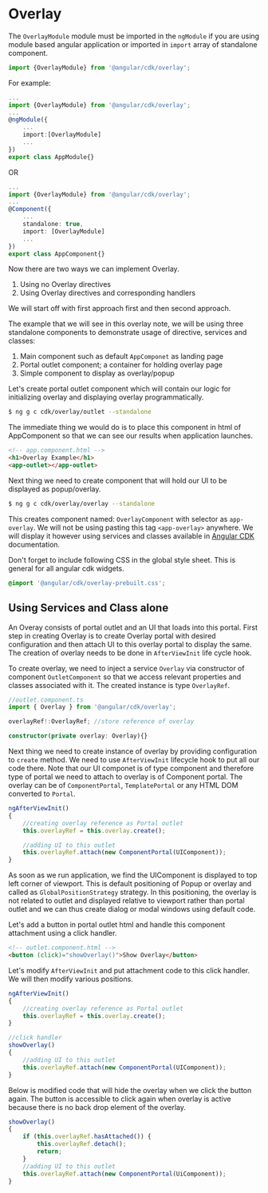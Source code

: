 # Overlay

The `OverlayModule` module must be imported in the `ngModule` if you are using module based angular application or imported in `import` array of standalone component.

```ts
import {OverlayModule} from '@angular/cdk/overlay'; 
```

For example:
```ts
...
import {OverlayModule} from '@angular/cdk/overlay'; 
...
@ngModule({
    ...
    import:[OverlayModule]
    ...
})
export class AppModule{}
```

OR

```ts
...
import {OverlayModule} from '@angular/cdk/overlay'; 
...
@Component({
    ...
    standalone: true,
    import: [OverlayModule]
    ...
})
export class AppComponent{}
```

Now there are two ways we can implement Overlay.
1. Using no Overlay directives
2. Using Overlay directives and corresponding handlers

We will start off with first approach first and then second approach.

The example that we will see in this overlay note, we will be using three standalone components to demonstrate usage of directive, services and classes:
1. Main component such as default `AppComponet` as landing page
2. Portal outlet component; a container for holding overlay page
3. Simple component to display as overlay/popup

Let's create portal outlet component which will contain our logic for initializing overlay and displaying overlay programmatically.

```bash
$ ng g c cdk/overlay/outlet --standalone
```
The immediate thing we would do is to place this component in html of AppComponent so that we can see our results when application launches.

```html
<!-- app.component.html -->
<h1>Overlay Example</h1>
<app-outlet></app-outlet>
```

Next thing we need to create component that will hold our UI to be displayed as popup/overlay.

```bash
$ ng g c cdk/overlay/overlay --standalone
```

This creates component named: `OverlayComponent` with selector as `app-overlay`. We will not be using pasting this tag `<app-overlay>` anywhere. We will display it however using services and classes available in [Angular CDK](https://material.angular.io/cdk/overlay/api) documentation.


Don't forget to include following CSS in the global style sheet. This is general for all angular cdk widgets.

```css
@import '@angular/cdk/overlay-prebuilt.css';
```

## Using Services and Class alone

An Overay consists of portal outlet and an UI that loads into this portal. First step in creating Overlay is to create Overlay portal with desired configuration and then attach UI to this overlay portal to display the same. The creation of overlay needs to be done in `AfterViewInit` life cycle hook.

To create overlay, we need to inject a service `Overlay` via constructor of component `OutletComponent` so that we access relevant properties and classes associated with it. The created instance is type `OverlayRef`.

```ts
//outlet.component.ts
import { Overlay } from '@angular/cdk/overlay'; 

overlayRef!:OverlayRef; //store reference of overlay

constructor(private overlay: Overlay){}
```

Next thing we need to create instance of overlay by providing configuration to `create` method. We need to use `AfterViewInit` lifecycle hook to put all our code there. Note that our UI componet is of type component and therefore type of portal we need to attach to overlay is of Component portal. The overlay can be of `ComponentPortal`, `TemplatePortal` or any HTML DOM converted to `Portal`.

```ts
ngAfterViewInit()
{
    //creating overlay reference as Portal outlet
    this.overlayRef = this.overlay.create();

    //adding UI to this outlet
    this.overlayRef.attach(new ComponentPortal(UIComponent));
}
```
As soon as we run application, we find the UIComponent is displayed to top left corner of viewport. This is default positioning of Popup or overlay and called as `GlobalPositionStrategy` strategy. In this positioning, the overlay is not related to outlet and displayed relative to viewport rather than portal outlet and we can thus create dialog or modal windows using default code.

Let's add a button in portal outlet html and handle this component attachment using a click handler.

```html
<!-- outlet.component.html -->
<button (click)="showOverlay()">Show Overlay</button>
```

Let's modify `AfterViewInit` and put attachment code to this click handler. We will then modify various positions.
```ts
ngAfterViewInit()
{
    //creating overlay reference as Portal outlet
    this.overlayRef = this.overlay.create();
}
```

```ts
//click handler
showOverlay()
{
    //adding UI to this outlet
    this.overlayRef.attach(new ComponentPortal(UIComponent));
}
```
Below is modified code that will hide the overlay when we click the button again. The button is accessible to click again when overlay is active because there is no back drop element of the overlay.

```ts
showOverlay()
{
    if (this.overlayRef.hasAttached()) {
        this.overlayRef.detach();
        return;
    }
    //adding UI to this outlet
    this.overlayRef.attach(new ComponentPortal(UiComponent));
}
```
